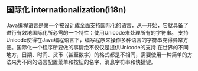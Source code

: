 ## 国际化 internationalization(i18n) ##
               
Java编程语言是第一个被设计成全面支持国际化的语言，从一开始，它就具备了进行有效地国际化所必需的一个特性：使用Unicode来处理所有的字符串。
支持Unicode使得在Java编程语言下，编写程序来操作多种语言的字符串变得异常方便。国际化一个程序所要做的事情绝不仅仅是提供Unicode的支持
在世界的不同地方，日期、时间、货币（甚至数字）的格式都是不相同，需要使用一种简单的方法来为不同的语言配置菜单和按钮的名字、消息字符串和快捷键。
